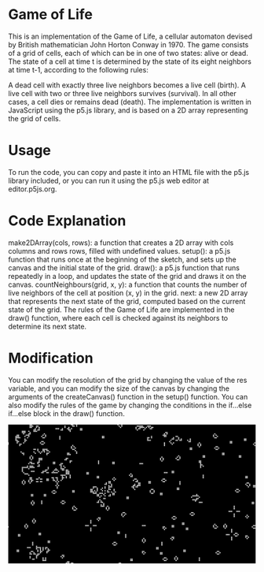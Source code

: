 # Game of Life

This is an implementation of the Game of Life, a cellular automaton devised by British mathematician John Horton Conway in 1970. The game consists of a grid of cells, each of which can be in one of two states: alive or dead. The state of a cell at time t is determined by the state of its eight neighbors at time t-1, according to the following rules:

A dead cell with exactly three live neighbors becomes a live cell (birth).
A live cell with two or three live neighbors survives (survival).
In all other cases, a cell dies or remains dead (death).
The implementation is written in JavaScript using the p5.js library, and is based on a 2D array representing the grid of cells.

# Usage

To run the code, you can copy and paste it into an HTML file with the p5.js library included, or you can run it using the p5.js web editor at editor.p5js.org.

# Code Explanation

make2DArray(cols, rows): a function that creates a 2D array with cols columns and rows rows, filled with undefined values.
setup(): a p5.js function that runs once at the beginning of the sketch, and sets up the canvas and the initial state of the grid.
draw(): a p5.js function that runs repeatedly in a loop, and updates the state of the grid and draws it on the canvas.
countNeighbours(grid, x, y): a function that counts the number of live neighbors of the cell at position (x, y) in the grid.
next: a new 2D array that represents the next state of the grid, computed based on the current state of the grid.
The rules of the Game of Life are implemented in the draw() function, where each cell is checked against its neighbors to determine its next state.

# Modification

You can modify the resolution of the grid by changing the value of the res variable, and you can modify the size of the canvas by changing the arguments of the createCanvas() function in the setup() function. You can also modify the rules of the game by changing the conditions in the if...else if...else block in the draw() function.

![alt_text](https://github.com/peterspeeder/The-game-of-life/blob/main/Game%20Of%20Life/presentation.png)
